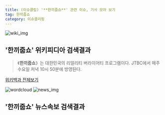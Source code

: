 ```yaml
---
title: (이슈클립) '**한끼줍쇼**' 관련 이슈, 기사 모아 보기
tag: 한끼줍쇼
category: 이슈클리핑
---
```

![wiki_img](https://user-images.githubusercontent.com/42597476/44503234-41136a80-a6d0-11e8-9071-6fc6418eafe4.png)
## **'**한끼줍쇼**'** 위키피디아 검색결과
>《**한끼줍쇼**》는 대한민국의 리얼리티 버라이어티 프로그램이다. JTBC에서 매주 수요일 저녁 10시 50분에 방영된다.

<a href="https://ko.wikipedia.org/wiki/한끼줍쇼" target="_blank">위키백과 전체보기</a>

![wordcloud](https://s3.ap-northeast-2.amazonaws.com/lyrics101-wordcloud/2018-09-20-1537398364.png)
![news_img](https://user-images.githubusercontent.com/42597476/44507050-1206f400-a6e4-11e8-8d98-7ffbfebb353f.png)
## **'**한끼줍쇼**'** 뉴스속보 검색결과

